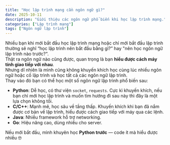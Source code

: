```yaml
---
title: "Học lập trình mạng cần ngôn ngữ gì?"
date: 2025-10-11
description: "Giới thiệu các ngôn ngữ phổ biến khi học lập trình mạng."
categories: ["Lập trình mạng"]
tags: ["Ngôn ngữ lập trình"]
---
```


Nhiều bạn khi mới bắt đầu học lập trình mạng hoặc chỉ mới bắt đầu lập trình thường sẽ nghĩ “học lập trình nên bắt đầu bằng gì?” hay "nên học ngôn ngữ lập trình nào trước?".  
Thật ra ngôn ngữ nào cũng được, quan trọng là bạn **hiểu được cách máy tính giao tiếp với nhau**.  
Nhưng dĩ nhiên là mình cũng không khuyến khích học cùng lúc nhiều ngôn ngữ hoặc cố lập trình và học tất cả các ngôn ngữ lập trình.  
Thay vào đó bạn có thể học một số ngôn ngữ lập trình phổ biến sau:
- **Python**: Dễ học, có thư viện `socket`, `requests`. Cực kì khuyến khích, nếu bạn chỉ mới học lập trình và muốn tìm hướng đi sau này thì đây là một lựa chọn không tồi.
- **C/C++**: Mạnh mẽ, học sâu về tầng thấp. Khuyến khích khi bạn đã nắm được cơ bản về lập trình, hiểu được cách giao tiếp với máy qua các lệnh.
- **Java**: Nhiều framework hỗ trợ networking. 
- **Go**: Hiệu năng cao, dùng nhiều cho server.

Nếu mới bắt đầu, mình khuyên học **Python trước** — code ít mà hiểu được nhiều 🤓

